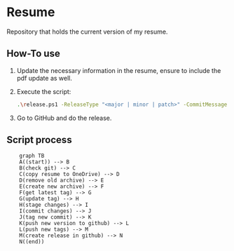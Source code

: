 # Resume

Repository that holds the current version of my resume.

## How-To use

1. Update the necessary information in the resume, ensure to include the pdf update as well.
2. Execute the script:

    ```bash
    .\release.ps1 -ReleaseType "<major | minor | patch>" -CommitMessage "<add message here>"
    ```

3. Go to GitHub and do the release.

## Script process

```mermaid
    graph TB
    A((start)) --> B
    B(check git) --> C
    C(copy resume to OneDrive) --> D
    D(remove old archive) --> E
    E(create new archive) --> F
    F(get latest tag) --> G
    G(update tag) --> H
    H(stage changes) --> I
    I(commit changes) --> J
    J(tag new commit) --> K
    K(push new version to github) --> L
    L(push new tags) --> M
    M(create release in github) --> N
    N((end))

```
